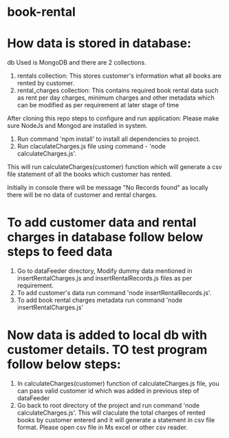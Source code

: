 # book-rental

# How data is stored in database:
db Used is MongoDB and there are 2 collections.
1. rentals collection: This stores customer's information what all books are rented by customer.
2. rental_charges collection: This contains required book rental data such as rent per day charges, minimum charges and other metadata which can be modified as per requirement at later stage of time


After cloning this repo steps to configure and run application:
Please make sure NodeJs and Mongod are installed in system. 
1. Run command 'npm install' to install all dependencies to project.
2. Run claculateCharges.js file using command - 'node calculateCharges.js'.

This will run calculateCharges(customer) function which will generate a csv file statement of all the books which customer has rented.

Initially in console there will be message "No Records found" as locally there will be no data of customer and rental charges.



# To add customer data and rental charges in database follow below steps to feed data
1. Go to dataFeeder directory, Modify dummy data mentioned in insertRentalCharges.js and insertRentalRecords.js files as per requirement. 
2. To add customer's data run command 'node insertRentalRecords.js'.
3. To add book rental charges metadata run command 'node insertRentalCharges.js'

# Now data is added to local db with customer details. TO test program follow below steps:
1. In calculateCharges(customer) function of calculateCharges.js file, you can pass valid customer id which was added in previous step of dataFeeder
2. Go back to root directory of the project and run command 'node calculateCharges.js'.
This will claculate the total charges of rented books by customer entered and it will generate a statement in csv file format. Please open csv file in Ms excel or other csv reader.
